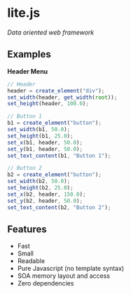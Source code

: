 # lite.js 
*Data oriented web framework*

**Examples**
------
**Header Menu**
```javascript
// Header
header = create_element("div");
set_width(header, get_width(root));
set_height(header, 100.0);

// Button 1
b1 = create_element("button");
set_width(b1, 50.0);
set_height(b1, 25.0);
set_x(b1, header, 50.0);
set_y(b1, header, 50.0);
set_text_content(b1, "Button 1");

// Button 2
b2 = create_element("button");
set_width(b2, 50.0);
set_height(b2, 25.0);
set_x(b2, header, 150.0);
set_y(b2, header, 50.0);
set_text_content(b2, "Button 2");
```
**Features**
------
+ Fast
+ Small
+ Readable
+ Pure Javascript (no template syntax)
+ SOA memory layout and access
+ Zero dependencies
